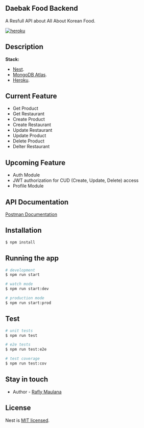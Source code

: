 ## Daebak Food Backend  



  <p >A Resfull API about All About Korean Food.</p>



<a href="http://heroku-shields.herokuapp.com/daebak-backend" target="_blank"><img src="http://heroku-shields.herokuapp.com/daebak-backend" alt="heroku" /></a>

  <!--[![Backers on Open Collective](https://opencollective.com/nest/backers/badge.svg)](https://opencollective.com/nest#backer)
  [![Sponsors on Open Collective](https://opencollective.com/nest/sponsors/badge.svg)](https://opencollective.com/nest#sponsor)-->

## Description
<b>Stack:</b>   
- [Nest](https://github.com/nestjs/nest).  
- [MongoDB Atlas](https://www.mongodb.com/).  
- [Heroku](https://www.heroku.com/).  
  
## Current Feature  
- Get Product    
- Get Restaurant     
- Create Product      
- Create Restaurant   
- Update Restaurant   
- Update Product        
- Delete Product   
- Delter Restaurant  
  
## Upcoming Feature  
- Auth Module  
- JWT authorization for CUD (Create, Update, Delete) access  
- Profile Module  

## API Documentation  
[Postman Documentation](https://documenter.getpostman.com/view/11820584/Tzm2LyxR)  


## Installation

```bash
$ npm install
```

## Running the app

```bash
# development
$ npm run start

# watch mode
$ npm run start:dev

# production mode
$ npm run start:prod
```

## Test

```bash
# unit tests
$ npm run test

# e2e tests
$ npm run test:e2e

# test coverage
$ npm run test:cov
```

## Stay in touch

- Author - [Rafly Maulana](https://raflymaulana.xyz)   

## License

Nest is [MIT licensed](LICENSE).  
